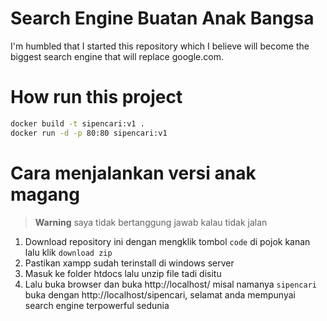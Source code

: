 # Search Engine Buatan Anak Bangsa

I'm humbled that I started this repository which I believe will become the biggest search engine that will replace google.com.

# How run this project

```bash
docker build -t sipencari:v1 .
docker run -d -p 80:80 sipencari:v1
```

# Cara menjalankan versi anak magang

> **Warning**
> saya tidak bertanggung jawab kalau tidak jalan

1. Download repository ini dengan mengklik tombol `code` di pojok kanan lalu klik `download zip`
2. Pastikan xampp sudah terinstall di windows server
3. Masuk ke folder htdocs lalu unzip file tadi disitu
4. Lalu buka browser dan buka http://localhost/<nama foldernya> misal namanya `sipencari` buka dengan http://localhost/sipencari, selamat anda mempunyai search engine terpowerful sedunia

